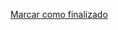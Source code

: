 <a onclick="test()" href="http://147.182.201.108:8080/finish/security-certificates" target="_parent" class="btn primary-btn">Marcar como finalizado</a>
